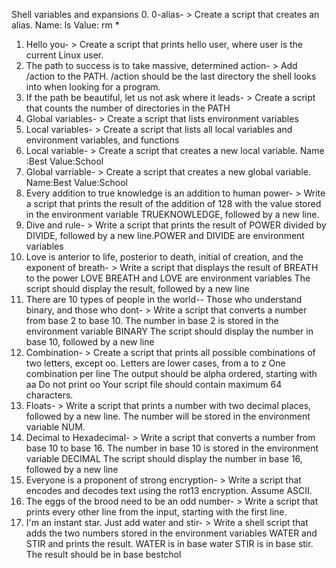 Shell variables and expansions
0. 0-alias- > Create a script that creates an alias. Name: ls Value: rm *
1. Hello you- > Create a script that prints hello user, where user is the current Linux user.
2. The path to success is to take massive, determined action- > Add /action to the PATH. /action should be the last directory the shell looks into when looking for a program.
3. If the path be beautiful, let us not ask where it leads- > Create a script that counts the number of directories in the PATH
4. Global variables- > Create a script that lists environment variables
5. Local variables- > Create a script that lists all local variables and environment variables, and functions
6. Local variable- > Create a script that creates a new local variable. Name
:Best Value:School
7. Global varriable- > Create a script that creates a new global variable. Name:Best Value:School
8. Every addition to true knowledge is an addition to human power- > Write a script that prints the result of the addition of 128 with the value stored in the environment variable TRUEKNOWLEDGE, followed by a new line.
9. Dive and rule- > Write a script that prints the result of POWER divided by DIVIDE, followed by a new line.POWER and DIVIDE are environment variables
10. Love is anterior to life, posterior to death, initial of creation, and the exponent of breath- > Write a script that displays the result of BREATH to the power LOVE BREATH and LOVE are environment variables The script should display the result, followed by a new line
11. There are 10 types of people in the world-- Those who understand binary, and those who dont- > Write a script that converts a number from base 2 to base 10. The number in base 2 is stored in the environment variable BINARY The script should display the number in base 10, followed by a new line
12. Combination- > Create a script that prints all possible combinations of two letters, except oo. Letters are lower cases, from a to z One combination per line The output should be alpha ordered, starting with aa Do not print oo Your script file should contain maximum 64 characters.
13. Floats- > Write a script that prints a number with two decimal places, followed by a new line. The number will be stored in the environment variable NUM.
14. Decimal to Hexadecimal- > Write a script that converts a number from base 10 to base 16. The number in base 10 is stored in the environment variable DECIMAL The script should display the number in base 16, followed by a new line
15. Everyone is a proponent of strong encryption- > Write a script that encodes and decodes text using the rot13 encryption. Assume ASCII.
16. The eggs of the brood need to be an odd number- > Write a script that prints every other line from the input, starting with the first line.
17. I'm an instant star. Just add water and stir- > Write a shell script that adds the two numbers stored in the environment variables WATER and STIR and prints the result. WATER is in base water STIR is in base stir. The result should be in base bestchol

